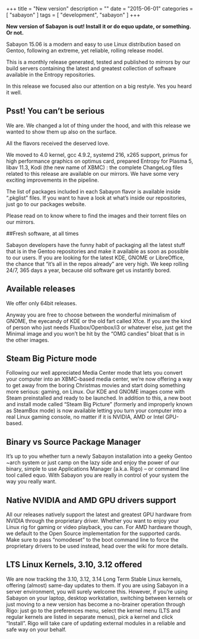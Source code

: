 +++
title = "New version"
description = ""
date = "2015-06-01"
categories = [ "sabayon" ]
tags = [
"development",
"sabayon"
]
+++

**New version of Sabayon is out! Install it or do equo update, or something. Or not.**

Sabayon 15.06 is a modern and easy to use Linux distribution based on Gentoo, following an extreme, yet reliable, rolling release model.

This is a monthly release generated, tested and published to mirrors by our build servers containing the latest and greatest collection of software available in the Entropy repositories.

In this release we focused also our attention on a big restyle. Yes you heard it well.

## Psst! You can’t be serious

We are. We changed a lot of thing under the hood, and with this release we wanted to show them up also on the surface.

All the flavors received the deserved love.

We moved to 4.0 kernel, gcc 4.9.2, systemd 216, x265 support, primus for high performance graphics on optimus card, prepared Entropy for Plasma 5, libav 11.3, Kodi (the new name of XBMC) : the complete ChangeLog files related to this release are available on our mirrors. We have some very exciting improvements in the pipeline.

The list of packages included in each Sabayon flavor is available inside “.pkglist” files. If you want to have a look at what’s inside our repositories, just go to our packages website.

Please read on to know where to find the images and their torrent files on our mirrors.

##Fresh software, at all times

Sabayon developers have the funny habit of packaging all the latest stuff that is in the Gentoo repositories and make it available as soon as possible to our users. If you are looking for the latest KDE, GNOME or LibreOffice, the chance that “it’s all in the repos already” are very high. We keep rolling 24/7, 365 days a year, because old software get us instantly bored.

## Available releases

We offer only 64bit releases.

Anyway you are free to choose between the wonderful minimalism of GNOME, the eyecandy of KDE or the old fart called Xfce. If you are the kind of person who just needs Fluxbox/Openbox/i3 or whatever else, just get the Minimal image and you won’t be hit by the “OMG candies” bloat that is in the other images.

## Steam Big Picture mode

Following our well appreciated Media Center mode that lets you convert your computer into an XBMC-based media center, we’re now offering a way to get away from the boring Christmas movies and start doing something more serious: gaming, on Linux. Our KDE and GNOME images come with Steam preinstalled and ready to be launched. In addition to this, a new boot and install mode called “Steam Big Picture” (formerly and improperly known as SteamBox mode) is now available letting you turn your computer into a real Linux gaming console, no matter if it is NVIDIA, AMD or Intel GPU-based.

## Binary vs Source Package Manager

It’s up to you whether turn a newly Sabayon installation into a geeky Gentoo ~arch system or just camp on the lazy side and enjoy the power of our binary, simple to use Applications Manager (a.k.a. Rigo) – or command line tool called equo. With Sabayon you are really in control of your system the way you really want.

## Native NVIDIA and AMD GPU drivers support

All our releases natively support the latest and greatest GPU hardware from NVIDIA through the proprietary driver. Whether you want to enjoy your Linux rig for gaming or video playback, you can. For AMD hardware though, we default to the Open Source implementation for the supported cards. Make sure to pass “nomodeset” to the boot command line to force the proprietary drivers to be used instead, head over the wiki for more details.

## LTS Linux Kernels, 3.10, 3.12 offered

We are now tracking the 3.10, 3.12, 3.14 Long Term Stable Linux kernels, offering (almost) same-day updates to them. If you are using Sabayon in a server environment, you will surely welcome this. However, if you’re using Sabayon on your laptop, desktop workstation, switching between kernels or just moving to a new version has become a no-brainer operation through Rigo: just go to the preferences menu, select the kernel menu (LTS and regular kernels are listed in separate menus), pick a kernel and click “Install”. Rigo will take care of updating external modules in a reliable and safe way on your behalf.
